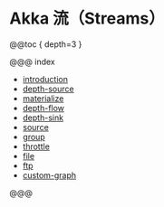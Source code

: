 # Akka 流（Streams）

@@toc { depth=3 }

@@@ index

* [introduction](introduction.md)
* [depth-source](depth-source.md)
* [materialize](materialize.md)
* [depth-flow](depth-flow.md)
* [depth-sink](depth-sink.md)
* [source](source.md)
* [group](group.md)
* [throttle](throttle.md)
* [file](file.md)
* [ftp](ftp.md)
* [custom-graph](custom-graph.md)

@@@

